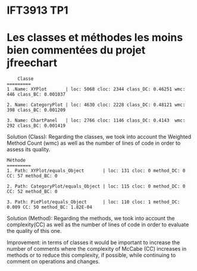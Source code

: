 # IFT3913 TP1
Les classes et méthodes les moins bien commentées du projet jfreechart
=======================================================================

  
        Classe 
	=========
	1 .Name: XYPlot       | loc: 5068 cloc: 2344 class_DC: 0.46251 wmc: 446 class_BC: 0.001037
  
	2. Name: CategoryPlot | loc: 4630 cloc: 2228 class_DC: 0.48121 wmc: 398 class_BC: 0.001209
  
	3. Name: ChartPanel   | loc: 2766 cloc: 1146 class_DC: 0.4143  wmc: 292 class_BC: 0.001419
  
  Solution (Class): Regarding the classes, we took into account the Weighted Method Count (wmc) as well as the number of
  lines of code in order to assess its quality.
  

	Méthode
	=========
	1. Path: XYPlot/equals_Object       | loc: 131 cloc: 0 method_DC: 0     CC: 57 method_BC: 0
  
	2. Path: CategoryPlot/equals_Object | loc: 115 cloc: 0 method_DC: 0     CC: 52 method_BC: 0
  
	3. Path: PiePlot/equals_Object      | loc: 110 cloc: 1 method_DC: 0.009 CC: 50 method_BC: 1.82E-04

  Solution (Method): Regarding the methods, we took into account the complexity(CC) as well as the number of lines of
  code in order to evaluate the quality of this one.

  Improvement: in terms of classes it would be important to increase
  the number of comments where the complexity of McCabe (CC) increases in
  methods or to reduce this complexity, if possible, while
  continuing to comment on operations and changes.

      


